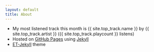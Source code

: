 ```yaml
---
layout: default
title: About
---
```


* My most listened track this month is {{ site.top_track.name }} by {{ site.top_track.artist }} ({{ site.top_track.playcount }} listens)
* Hosted on [GitHub Pages](https://pages.github.com/) using [Jekyll](https://jekyllrb.com/)
* [ET-Jekyll](https://github.com/bradleytaunt/ET-Jekyll) theme
